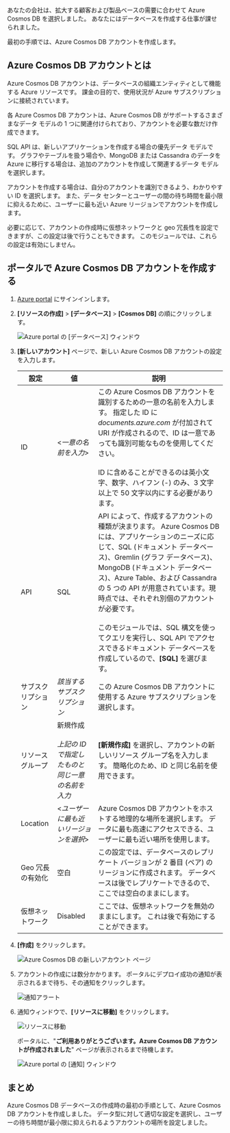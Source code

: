 あなたの会社は、拡大する顧客および製品ベースの需要に合わせて Azure Cosmos DB を選択しました。 あなたにはデータベースを作成する仕事が課せられました。

最初の手順では、Azure Cosmos DB アカウントを作成します。

## <a name="what-is-an-azure-cosmos-db-account"></a>Azure Cosmos DB アカウントとは

Azure Cosmos DB アカウントは、データベースの組織エンティティとして機能する Azure リソースです。 課金の目的で、使用状況が Azure サブスクリプションに接続されています。

各 Azure Cosmos DB アカウントは、Azure Cosmos DB がサポートするさまざまなデータ モデルの 1 つに関連付けられており、アカウントを必要な数だけ作成できます。 

SQL API は、新しいアプリケーションを作成する場合の優先データ モデルです。 グラフやテーブルを扱う場合や、MongoDB または Cassandra のデータを Azure に移行する場合は、追加のアカウントを作成して関連するデータ モデルを選択します。

アカウントを作成する場合は、自分のアカウントを識別できるよう、わかりやすい ID を選択します。 また、データ センターとユーザーの間の待ち時間を最小限に抑えるために、ユーザーに最も近い Azure リージョンでアカウントを作成します。

必要に応じて、アカウントの作成時に仮想ネットワークと geo 冗長性を設定できますが、この設定は後で行うこともできます。 このモジュールでは、これらの設定は有効にしません。

## <a name="creating-an-azure-cosmos-db-account-in-the-portal"></a>ポータルで Azure Cosmos DB アカウントを作成する

1. [Azure portal](https://portal.azure.com?azure-portal=true) にサインインします。

1. **[リソースの作成]** > **[データベース]** > **[Cosmos DB]** の順にクリックします。
   
   ![Azure portal の [データベース] ウィンドウ](../media-draft/2-create-nosql-db-databases-json-tutorial.png)

1. **[新しいアカウント]** ページで、新しい Azure Cosmos DB アカウントの設定を入力します。
 
    設定|値|説明
    ---|---|---
    ID|<*一意の名前を入力*>|この Azure Cosmos DB アカウントを識別するための一意の名前を入力します。 指定した ID に *documents.azure.com* が付加されて URI が作成されるので、ID は一意であっても識別可能なものを使用してください。<br><br>ID に含めることができるのは英小文字、数字、ハイフン (-) のみ、3 文字以上で 50 文字以内にする必要があります。
    API|SQL|API によって、作成するアカウントの種類が決まります。 Azure Cosmos DB には、アプリケーションのニーズに応じて、SQL (ドキュメント データベース)、Gremlin (グラフ データベース)、MongoDB (ドキュメント データベース)、Azure Table、および Cassandra の 5 つの API が用意されています。現時点では、それぞれ別個のアカウントが必要です。 <br><br>このモジュールでは、SQL 構文を使ってクエリを実行し、SQL API でアクセスできるドキュメント データベースを作成しているので、**[SQL]** を選びます。|
    サブスクリプション|*該当するサブスクリプション*|この Azure Cosmos DB アカウントに使用する Azure サブスクリプションを選択します。
    リソース グループ|新規作成<br><br>*上記の ID で指定したものと同じ一意の名前を入力*|**[新規作成]** を選択し、アカウントの新しいリソース グループ名を入力します。 簡略化のため、ID と同じ名前を使用できます。 
    Location|<*ユーザーに最も近いリージョンを選択*>|Azure Cosmos DB アカウントをホストする地理的な場所を選択します。 データに最も高速にアクセスできる、ユーザーに最も近い場所を使用します。
    Geo 冗長の有効化| 空白 | この設定では、データベースのレプリケート バージョンが 2 番目 (ペア) のリージョンに作成されます。 データベースは後でレプリケートできるので、ここでは空白のままにします。
    仮想ネットワーク|Disabled|ここでは、仮想ネットワークを無効のままにします。 これは後で有効にすることができます。

1. **[作成]** をクリックします。

    ![Azure Cosmos DB の新しいアカウント ページ](../media-draft/2-azure-cosmos-db-create-new-account.png)

1. アカウントの作成には数分かかります。 ポータルにデプロイ成功の通知が表示されるまで待ち、その通知をクリックします。 

    ![通知アラート](../media-draft/2-azure-cosmos-db-notification.png)

1. 通知ウィンドウで、**[リソースに移動]** をクリックします。

    ![リソースに移動](../media-draft/2-azure-cosmos-db-go-to-resource.png)

    ポータルに、"**ご利用ありがとうございます。Azure Cosmos DB アカウントが作成されました**" ページが表示されるまで待機します。

    ![Azure portal の [通知] ウィンドウ](../media-draft/2-azure-cosmos-db-account-created.png)

## <a name="summary"></a>まとめ

Azure Cosmos DB データベースの作成時の最初の手順として、Azure Cosmos DB アカウントを作成しました。 データ型に対して適切な設定を選択し、ユーザーの待ち時間が最小限に抑えられるようアカウントの場所を設定しました。
